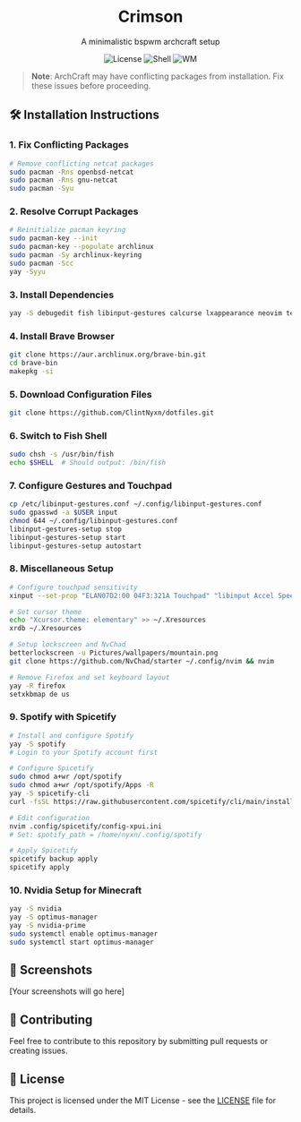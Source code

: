 <h1 align="center">
  <br>
  Crimson
  <br>
</h1>

<p align="center">
  A minimalistic bspwm archcraft setup
</p>

<div align="center">
  
  ![License](https://img.shields.io/badge/License-MIT-blue.svg)
  ![Shell](https://img.shields.io/badge/Shell-Fish-green.svg)
  ![WM](https://img.shields.io/badge/WM-ArchCraft-purple.svg)
  
</div>

> **Note**: ArchCraft may have conflicting packages from installation. Fix these issues before proceeding.

## 🛠️ Installation Instructions 

### 1. Fix Conflicting Packages
```bash
# Remove conflicting netcat packages
sudo pacman -Rns openbsd-netcat
sudo pacman -Rns gnu-netcat
sudo pacman -Syu
```

### 2. Resolve Corrupt Packages
```bash
# Reinitialize pacman keyring
sudo pacman-key --init
sudo pacman-key --populate archlinux
sudo pacman -Sy archlinux-keyring
sudo pacman -Scc
yay -Syyu
```

### 3. Install Dependencies
```bash
yay -S debugedit fish libinput-gestures calcurse lxappearance neovim telegram-desktop apple-fonts 6-2 cava
```

### 4. Install Brave Browser
```bash
git clone https://aur.archlinux.org/brave-bin.git
cd brave-bin
makepkg -si
```

### 5. Download Configuration Files
```bash
git clone https://github.com/ClintNyxn/dotfiles.git
```

### 6. Switch to Fish Shell
```bash
sudo chsh -s /usr/bin/fish
echo $SHELL  # Should output: /bin/fish
```

### 7. Configure Gestures and Touchpad
```bash
cp /etc/libinput-gestures.conf ~/.config/libinput-gestures.conf
sudo gpasswd -a $USER input
chmod 644 ~/.config/libinput-gestures.conf
libinput-gestures-setup stop
libinput-gestures-setup start
libinput-gestures-setup autostart
```

### 8. Miscellaneous Setup
```bash
# Configure touchpad sensitivity
xinput --set-prop "ELAN07D2:00 04F3:321A Touchpad" "libinput Accel Speed" 0.3

# Set cursor theme
echo "Xcursor.theme: elementary" >> ~/.Xresources
xrdb ~/.Xresources

# Setup lockscreen and NvChad
betterlockscreen -u Pictures/wallpapers/mountain.png
git clone https://github.com/NvChad/starter ~/.config/nvim && nvim

# Remove Firefox and set keyboard layout
yay -R firefox
setxkbmap de us
```

### 9. Spotify with Spicetify
```bash
# Install and configure Spotify
yay -S spotify
# Login to your Spotify account first

# Configure Spicetify
sudo chmod a+wr /opt/spotify
sudo chmod a+wr /opt/spotify/Apps -R
yay -S spicetify-cli
curl -fsSL https://raw.githubusercontent.com/spicetify/cli/main/install.sh | sh

# Edit configuration
nvim .config/spicetify/config-xpui.ini
# Set: spotify_path = /home/nyxn/.config/spotify

# Apply Spicetify
spicetify backup apply
spicetify apply
```

### 10. Nvidia Setup for Minecraft
```bash
yay -S nvidia
yay -S optimus-manager
yay -S nvidia-prime
sudo systemctl enable optimus-manager
sudo systemctl start optimus-manager
```

## 📸 Screenshots

[Your screenshots will go here]

## 🤝 Contributing

Feel free to contribute to this repository by submitting pull requests or creating issues.

## 📜 License

This project is licensed under the MIT License - see the [LICENSE](LICENSE) file for details.
